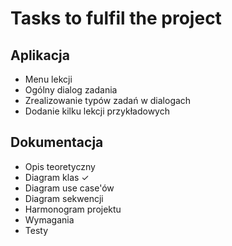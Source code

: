 # Tasks to fulfil the project

## Aplikacja

+ Menu lekcji
+ Ogólny dialog zadania
+ Zrealizowanie typów zadań w dialogach
+ Dodanie kilku lekcji przykładowych

## Dokumentacja

+ Opis teoretyczny
+ Diagram klas ✓
+ Diagram use case'ów
+ Diagram sekwencji
+ Harmonogram projektu
+ Wymagania
+ Testy
